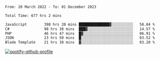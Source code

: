 <!--START_SECTION:waka-->

```txt
From: 20 March 2022 - To: 01 December 2023

Total Time: 677 hrs 2 mins

JavaScript        398 hrs 20 mins ██████████████▓░░░░░░░░░░   58.84 %
C#                98 hrs 38 mins  ███▓░░░░░░░░░░░░░░░░░░░░░   14.57 %
PHP               46 hrs 47 mins  █▓░░░░░░░░░░░░░░░░░░░░░░░   06.91 %
JSON              23 hrs 50 mins  █░░░░░░░░░░░░░░░░░░░░░░░░   03.52 %
Blade Template    21 hrs 38 mins  ▓░░░░░░░░░░░░░░░░░░░░░░░░   03.20 %
```

<!--END_SECTION:waka-->
[![spotify-github-profile](https://spotify-github-profile.vercel.app/api/view?uid=c00zprrvy9xiloa9qnco3hmng&cover_image=true&theme=novatorem&show_offline=false&background_color=121212&bar_color=53b14f&bar_color_cover=false)](https://spotify-github-profile.vercel.app/api/view?uid=c00zprrvy9xiloa9qnco3hmng&redirect=true)



